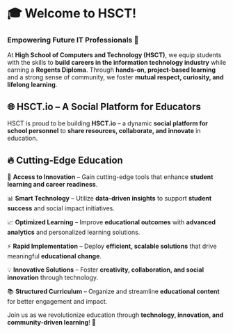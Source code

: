 # 🎓 Welcome to HSCT!  

### Empowering Future IT Professionals 🚀  

At **High School of Computers and Technology (HSCT)**, we equip students with the skills to **build careers in the information technology industry** while earning a **Regents Diploma**. Through **hands-on, project-based learning** and a strong sense of community, we foster **mutual respect, curiosity, and lifelong learning**.  

## 🌐 HSCT.io – A Social Platform for Educators  

HSCT is proud to be building **HSCT.io** – a dynamic **social platform for school personnel** to **share resources, collaborate, and innovate** in education.  

## 🔥 Cutting-Edge Education  

📡 **Access to Innovation** – Gain cutting-edge tools that enhance **student learning and career readiness**.  

📊 **Smart Technology** – Utilize **data-driven insights** to support **student success** and social impact initiatives.  

📈 **Optimized Learning** – Improve **educational outcomes** with **advanced analytics** and personalized learning solutions.  

⚡ **Rapid Implementation** – Deploy **efficient, scalable solutions** that drive meaningful **educational change**.  

💡 **Innovative Solutions** – Foster **creativity, collaboration, and social innovation** through technology.  

📚 **Structured Curriculum** – Organize and streamline **educational content** for better engagement and impact.  

Join us as we revolutionize education through **technology, innovation, and community-driven learning**! 🎉  
